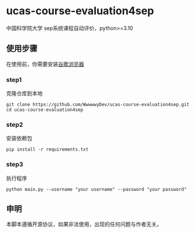 # ucas-course-evaluation4sep
中国科学院大学 sep系统课程自动评价，python>=3.10

## 使用步骤
在使用前，你需要安装[谷歌浏览器]("https://www.google.com/chrome/index.html")

### step1
克隆仓库到本地 

```shell
git clone https://github.com/WwwwwyDev/ucas-course-evaluation4sep.git
cd ucas-course-evaluation4sep
```

### step2
安装依赖包

```shell
pip install -r requirements.txt
```

### step3

执行程序

```shell
python main.py --username "your username" --password "your password"
```

## 申明

本脚本遵循开源协议，如果非法使用，出现的任何问题与作者无关。
